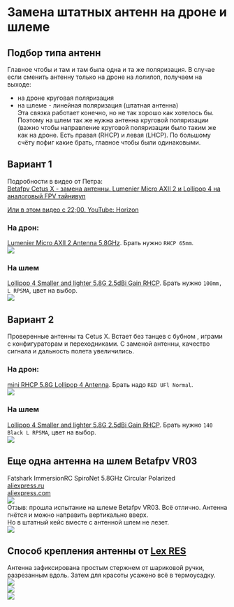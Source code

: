 # Замена штатных антенн на дроне и шлеме

## Подбор типа антенн
Главное чтобы и там и там была одна и та же поляризация. В случае если сменить антенну только на дроне на лолилоп, получаем на выходе:  
- на дроне круговая поляризация  
- на шлеме - линейная поляризация (штатная антенна)  
Эта связка работает конечно, но не так хорошо как хотелось бы. Поэтому на шлем так же нужна антенна круговой поляризации (важно чтобы направление круговой поляризации было таким же как на дроне. Есть правая (RHCP) и левая (LHCP). По большому счёту пофиг какие брать, главное чтобы были одинаковыми.

## Вариант 1
Подробности в видео от Петра:  
[Betafpv Cetus X - замена антенны. Lumenier Micro AXII 2 и Lollipop 4 на аналоговый FPV тайнивуп](https://www.youtube.com/watch?v=G2w1dMCCnoc)  

[Или в этом видео с 22;00. YouTube: Horizon](https://youtu.be/MjO-WXwTGzM?si=I5wlKjKbi_qzUL37&t=1320)

### На дрон:  
[Lumenier Micro AXII 2 Antenna 5.8GHz](https://www.aliexpress.com/item/1005006729452572.html). Брать нужно `RHCP 65mm`.  
![](Antenna_Lumenier_Micro_AXII_2.png)

### На шлем
[Lollipop 4 Smaller and lighter 5.8G 2.5dBi Gain RHCP](https://www.aliexpress.com/item/1005003744368958.html). Брать нужно `100mm, L RPSMA`, цвет на выбор.  
![](Antenna_Lollipop_4_RHCP_100mm.png)

## Вариант 2

Проверенные антенны та Cetus X. Встает без танцев с бубном , играми с конфигураторам и переходниками. С заменой антенны, качество сигнала и дальность полета увеличились.   

### На дрон:  
[mini RHCP 5.8G Lollipop 4 Antenna](https://www.aliexpress.com/item/4001364197035.html). Брать надо `RED UFl Normal`.  
![](Antenna_mini_RHCP_5.8G_Lollipop_4.png)

### На шлем
[Lollipop 4 Smaller and lighter 5.8G 2.5dBi Gain RHCP](https://www.aliexpress.com/item/1005003744368958.html). Брать нужно `140 Black L RPSMA`, цвет на выбор.  
![](Antenna_Lollipop_4_RHCP_140mm.png)

## Еще одна антенна на шлем Betafpv VR03
Fatshark ImmersionRC SpiroNet 5.8GHz Circular Polarized  
[aliexpress.ru](https://aliexpress.ru/item/1005007576203785.html?sku_id=12000041361234282)  
[aliexpress.com](https://aliexpress.com/item/1005007576203785.html?sku_id=12000041361234282)  
![](FatsharkRPSMA.png)  
Отзыв: прошла испытание на шлеме Betafpv VR03.
Всё отлично. Антенна гнётся и можно направить вертикально вверх.   
Но в штатный кейс вместе с антенной шлем не лезет.   
![](FatsharkUser.jpg)  

## Способ крепления антенны от [Lex RES](https://t.me/meganoobe)
Антенна зафиксирована простым стержнем от шариковой ручки, разрезанным вдоль. Затем для красоты усажено всё в термоусадку.  
![](Antenna2.jpg)  
![](Antenna3.jpg)  
![](Antenna1.jpg)  

